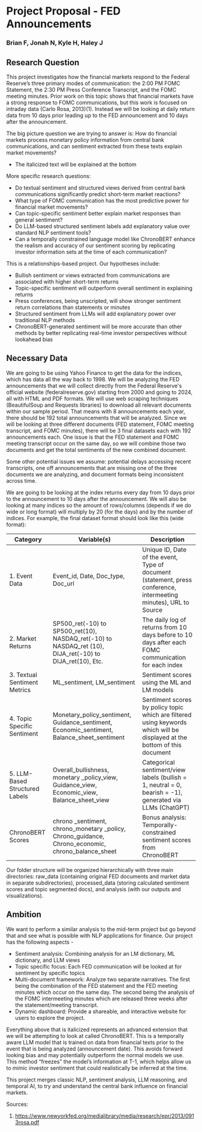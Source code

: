 # Project Proposal - FED Announcements
### Brian F, Jonah N, Kyle H, Haley J


## Research Question 
This project investigates how the financial markets respond to the Federal Reserve’s three primary modes of communication: the 2:00 PM FOMC Statement, the 2:30 PM Press Conference Transcript, and the FOMC meeting minutes. Prior work on this topic shows that financial markets have a strong response to FOMC communications, but this work is focused on intraday data (Carlo Rosa, 2013)(1). Instead we will be looking at daily return data from 10 days prior leading up to the FED announcement and 10 days after the announcement. 

The big picture question we are trying to answer is: How do financial markets process monetary policy information from central bank communications, and can sentiment extracted from these texts explain market movements? 

* The italicized text will be explained at the bottom

More specific research questions:
- Do textual sentiment and structured views derived from central bank communications significantly predict short-term market reactions?
- What type of FOMC communication has the most predictive power for financial market movements?
- Can topic-specific sentiment better explain market responses than general sentiment?
- Do LLM-based structured sentiment labels add explanatory value over standard NLP sentiment tools? 
- Can a temporally constrained language model like ChronoBERT enhance the realism and accuracy of our sentiment scoring by replicating investor information sets at the time of each communication?

This is a relationships-based project. Our hypotheses include:
- Bullish sentiment or views extracted from communications are associated with higher short-term returns 
- Topic-specific sentiment will outperform overall sentiment in explaining returns 
- Press conferences, being unscripted, will show stronger sentiment return correlations than statements or minutes 
- Structured sentiment from LLMs will add explanatory power over traditional NLP methods 
- ChronoBERT-generated sentiment will be more accurate than other methods by better replicating real-time investor perspectives without lookahead bias 


## Necessary Data 
We are going to be using Yahoo Finance to get the data for the indices, which has data all the way back to 1998. We will be analyzing the FED announcements that we will collect directly from the Federal Reserve's official website (federalreserve.gov) starting from 2000 and going to 2024, all with HTML and PDF formats. We will use web scraping techniques (BeautifulSoup and Requests libraries) to download all relevant documents within our sample period. That means with 8 announcements each year, there should be 192 total announcements that will be analyzed. Since we will be looking at three different documents (FED statement, FOMC meeting transcript, and FOMC minutes), there will be 3 final datasets each with 192 announcements each. One issue is that the FED statement and FOMC meeting transcript occur on the same day, so we will combine those two documents and get the total sentiments of the new combined document.

Some other potential issues we assume: potential delays accessing recent transcripts, one off announcements that are missing one of the three documents we are analyzing, and document formats being inconsistent across time.

We are going to be looking at the index returns every day from 10 days prior to the announcement to 10 days after the announcement. We will also be looking at many indices so the amount of rows/columns (depends if we do wide or long format) will multiply by 20 (for the days) and by the number of indices.
For example, the final dataset format should look like this (wide format):

| Category       | Variable(s)                                                               | Description                                                       |
|---------------|-----------------------------------------------------------------------------|-------------------------------------------------------------------|
| 1. Event Data| Event_id, Date, Doc_type, Doc_url                                          | Unique ID, Date of the event, Type of document (statement, press <br> conference, intermeeting minutes), URL to Source  |
| 2. Market Returns    | SP500_ret(-10) to SP500_ret(10), NASDAQ_ret(-10) to NASDAQ_ret (10), <br> DIJA_ret(-10) to DIJA_ret(10), Etc.    | The daily log of returns from 10 days before to 10 days after each FOMC communication for each index  |
| 3. Textual Sentiment Metrics     | ML_sentiment, LM_sentiment        | Sentiment scores using the ML and LM models     |
| 4. Topic Specific Sentiment| Monetary_policy_sentiment, Guidance_sentiment, Economic_sentiment, Balance_sheet_sentiment        | Sentiment scores by policy topic which are filtered using keywords which will be displayed at the bottom of this document                                     |
| 5. LLM-Based Structured Labels    | Overall_bullishness, monetary _policy_view, Guidance_view, Economic_view, Balance_sheet_view     | Categorical sentiment/view labels (bullish = 1, neutral = 0, bearish = -1), generated via LLMs (ChatGPT)  |
| ChronoBERT Scores     | chrono _sentiment, chrono_monetary _policy, Chrono_guidance, Chrono_economic, chrono_balance_sheet        | Bonus analysis: Temporally-constrained sentiment scores from ChronoBERT     |

Our folder structure will be organized hierarchically with three main directories: raw_data (containing original FED documents and market data in separate subdirectories), processed_data (storing calculated sentiment scores and topic segmented docs), and analysis (with our outputs and visualizations).


## Ambition
We want to perform a similar analysis to the mid-term project but go beyond that and see what is possible with NLP applications for finance. Our project has the following aspects - 
- Sentiment analysis: Combining analysis for an LM dictionary, ML dictionary, and LLM views 
- Topic specific focus: Each FED communication will be looked at for sentiment by specific topics
- Multi-document framework: Analyze two separate narratives. The first being the combination of the FED statement and the FED meeting minutes which occur on the same day. The second being the analysis of the FOMC intermeeting minutes which are released three weeks after the statement/meeting transcript.
- Dynamic dashboard: Provide a shareable, and interactive website for users to explore the project. 

Everything above that is italicized represents an advanced extension that we will be attempting to look at called ChronoBERT. This is a temporally aware LLM model that is trained on data from financial texts prior to the event that is being analyzed (announcement date). This avoids forward looking bias and may potentially outperform the normal models we use. This method “freezes” the model’s information at T-1, which helps allow us to mimic investor sentiment that could realistically be inferred at the time. 

This project merges classic NLP, sentiment analysis, LLM reasoning, and temporal AI, to try and understand the central bank influence on financial markets.


Sources:
1. https://www.newyorkfed.org/medialibrary/media/research/epr/2013/0913rosa.pdf 







